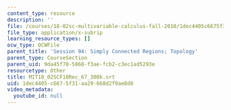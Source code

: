 ```yaml
---
content_type: resource
description: ''
file: /courses/18-02sc-multivariable-calculus-fall-2010/1dec4405c6675f31aa29668d2f9ae8d8_MIT18_02SCF10Rec_67_300k.vtt
file_type: application/x-subrip
learning_resource_types: []
ocw_type: OCWFile
parent_title: 'Session 94: Simply Connected Regions; Topology'
parent_type: CourseSection
parent_uid: 9da45f78-5868-f3ae-fcb2-c3ec1ad5293e
resourcetype: Other
title: MIT18_02SCF10Rec_67_300k.srt
uid: 1dec4405-c667-5f31-aa29-668d2f9ae8d8
video_metadata:
  youtube_id: null
---
```

